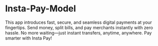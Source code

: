 # Insta-Pay-Model
This app introduces fast, secure, and seamless digital payments at your fingertips. Send money, split bills, and pay merchants instantly with zero hassle. No more waiting—just instant transfers, anytime, anywhere. Pay smarter with Insta Pay!
